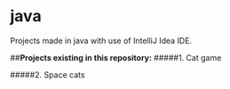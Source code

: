 # java
Projects made in java with use of IntelliJ Idea IDE.

##**Projects existing in this repository:**
#####1. Cat game

#####2. Space cats
